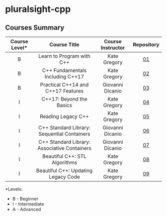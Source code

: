 # pluralsight-cpp

## Courses Summary

| Course Level* | Course Title | Course Instructor | Repository
|:---:|:---:|:---:|:---:|
| B | Learn to Program with C++ | Kate Gregory | [01](https://github.com/awpala/pluralsight-cpp/tree/main/01-learn-to-program-with-cpp) |
| B | C++ Fundamentals Including C++17 | Kate Gregory | [02](https://github.com/awpala/pluralsight-cpp/tree/main/02-cpp-fundamentals-including-cpp-17) |
| B | Practical C++14 and C++17 Features | Giovanni Dicanio | [03](https://github.com/awpala/pluralsight-cpp/tree/main/03-practical-cpp-14-and-cpp-17-features) |
| I | C++17: Beyond the Basics | Kate Gregory | [04](https://github.com/awpala/pluralsight-cpp/tree/main/04-cpp17-beyond-the-basics) |
| I | Reading Legacy C++ | Kate Gregory | [05](https://github.com/awpala/pluralsight-cpp/tree/main/05-reading-legacy-cpp) |
| I | C++ Standard Library: Sequential Containers | Giovanni Dicanio | [06](https://github.com/awpala/pluralsight-cpp/tree/main/06-cpp-standard-library-sequential-containers) |
| I | C++ Standard Library: Associative Containers | Giovanni Dicanio | [07](https://github.com/awpala/pluralsight-cpp/tree/main/07-cpp-standard-library-associative-containers) |
| I | Beautiful C++: STL Algorithms | Kate Gregory | [08](https://github.com/awpala/pluralsight-cpp/tree/main/08-beautiful-cpp-stl-algorithms) |
| I | Beautiful C++: Updating Legacy Code | Kate Gregory | [09](https://github.com/awpala/pluralsight-cpp/tree/main/09-beautiful-cpp-updating-legacy-code) |

*Levels:
  * B - Beginner
  * I - Intermediate
  * A - Advanced
